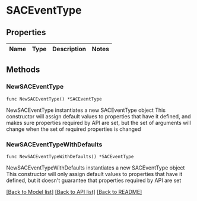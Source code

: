 # SACEventType

## Properties

Name | Type | Description | Notes
------------ | ------------- | ------------- | -------------

## Methods

### NewSACEventType

`func NewSACEventType() *SACEventType`

NewSACEventType instantiates a new SACEventType object
This constructor will assign default values to properties that have it defined,
and makes sure properties required by API are set, but the set of arguments
will change when the set of required properties is changed

### NewSACEventTypeWithDefaults

`func NewSACEventTypeWithDefaults() *SACEventType`

NewSACEventTypeWithDefaults instantiates a new SACEventType object
This constructor will only assign default values to properties that have it defined,
but it doesn't guarantee that properties required by API are set


[[Back to Model list]](../README.md#documentation-for-models) [[Back to API list]](../README.md#documentation-for-api-endpoints) [[Back to README]](../README.md)


